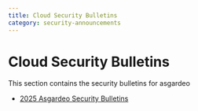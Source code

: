```yaml
---
title: Cloud Security Bulletins
category: security-announcements
---
```


# Cloud Security Bulletins

This section contains the security bulletins for asgardeo

* [2025 Asgardeo Security Bulletins]({{#base_path#}}/security-announcements/cloud-security-bulletins/asgardeo/2025/)
